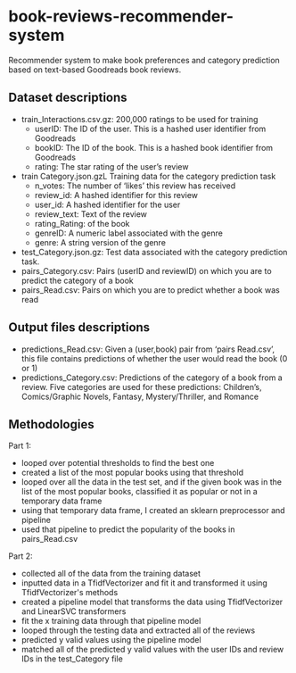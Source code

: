 # book-reviews-recommender-system

Recommender system to make book preferences and category prediction based on text-based Goodreads book reviews.

## Dataset descriptions 

- train_Interactions.csv.gz: 200,000 ratings to be used for training
  - userID:  The ID of the user. This is a hashed user identifier from Goodreads
  - bookID: The ID of the book. This is a hashed book identifier from Goodreads
  - rating: The star rating of the user’s review
- train Category.json.gzL Training data for the category prediction task
  - n_votes: The number of ‘likes’ this review has received
  - review_id: A hashed identifier for this review
  - user_id: A hashed identifier for the user
  - review_text:  Text of the review
  - rating_Rating: of the book
  - genreID: A numeric label associated with the genre
  - genre: A string version of the genre
- test_Category.json.gz: Test data associated with the category prediction task.
- pairs_Category.csv: Pairs (userID and reviewID) on which you are to predict the category of a book
- pairs_Read.csv: Pairs on which you are to predict whether a book was read

## Output files descriptions 

- predictions_Read.csv: Given a (user,book) pair from ‘pairs Read.csv’, this file contains predictions of whether the user
would read the book (0 or 1)
- predictions_Category.csv: Predictions of the category of a book from a review. Five categories are used for these predictions: Children’s, Comics/Graphic Novels, Fantasy, Mystery/Thriller, and Romance

## Methodologies 

Part 1: 
- looped over potential thresholds to find the best one
- created a list of the most popular books using that threshold
- looped over all the data in the test set, and if the given book was in the list of the most popular books, classified it as popular or not in a temporary data frame
- using that temporary data frame, I created an sklearn preprocessor and pipeline
- used that pipeline to predict the popularity of the books in pairs_Read.csv

Part 2:
- collected all of the data from the training dataset
- inputted data in a TfidfVectorizer and fit it and transformed it using TfidfVectorizer's methods
- created a pipeline model that transforms the data using TfidfVectorizer and LinearSVC transformers
- fit the x training data through that pipeline model
- looped through the testing data and extracted all of the reviews
- predicted y valid values using the pipeline model
- matched all of the predicted y valid values with the user IDs and review IDs in the test_Category file
  
